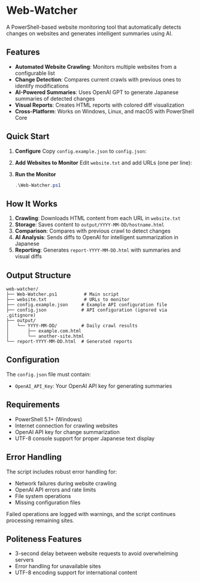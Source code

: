 # Web-Watcher

A PowerShell-based website monitoring tool that automatically detects changes on websites and generates intelligent summaries using AI.

## Features

- **Automated Website Crawling**: Monitors multiple websites from a configurable list
- **Change Detection**: Compares current crawls with previous ones to identify modifications
- **AI-Powered Summaries**: Uses OpenAI GPT to generate Japanese summaries of detected changes
- **Visual Reports**: Creates HTML reports with colored diff visualization
- **Cross-Platform**: Works on Windows, Linux, and macOS with PowerShell Core

## Quick Start

1. **Configure**
   Copy `config.example.json` to `config.json`:


2. **Add Websites to Monitor**
   Edit `website.txt` and add URLs (one per line):

3. **Run the Monitor**
   ```powershell
   .\Web-Watcher.ps1
   ```

## How It Works

1. **Crawling**: Downloads HTML content from each URL in `website.txt`
2. **Storage**: Saves content to `output/YYYY-MM-DD/hostname.html`
3. **Comparison**: Compares with previous crawl to detect changes
4. **AI Analysis**: Sends diffs to OpenAI for intelligent summarization in Japanese
5. **Reporting**: Generates `report-YYYY-MM-DD.html` with summaries and visual diffs

## Output Structure

```
web-watcher/
├── Web-Watcher.ps1          # Main script
├── website.txt              # URLs to monitor
├── config.example.json     # Example API configuration file
├── config.json             # API configuration (ignored via .gitignore)
├── output/
│   └── YYYY-MM-DD/         # Daily crawl results
│       ├── example.com.html
│       └── another-site.html
└── report-YYYY-MM-DD.html  # Generated reports
```

## Configuration

The `config.json` file must contain:
- `OpenAI_API_Key`: Your OpenAI API key for generating summaries

## Requirements

- PowerShell 5.1+ (Windows)
- Internet connection for crawling websites
- OpenAI API key for change summarization
- UTF-8 console support for proper Japanese text display

## Error Handling

The script includes robust error handling for:
- Network failures during website crawling
- OpenAI API errors and rate limits
- File system operations
- Missing configuration files

Failed operations are logged with warnings, and the script continues processing remaining sites.

## Politeness Features

- 3-second delay between website requests to avoid overwhelming servers
- Error handling for unavailable sites
- UTF-8 encoding support for international content

